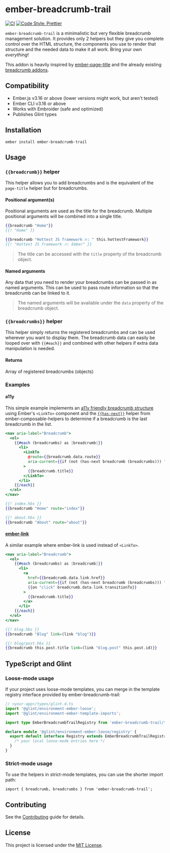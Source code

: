 ember-breadcrumb-trail
==============================================================================
[![CI](https://github.com/Windvis/ember-breadcrumb-trail/workflows/CI/badge.svg)](https://github.com/Windvis/ember-breadcrumb-trail/actions?query=workflow%3ACI)
[![Code Style: Prettier](https://img.shields.io/badge/code_style-prettier-ff69b4.svg)](https://github.com/prettier/prettier)

`ember-breadcrumb-trail` is a minimalistic but very flexible breadcrumb management solution. It provides only 2 helpers but they give you complete control over the HTML structure, the components you use to render that structure and the needed data to make it all work. Bring your own _everything_!

This addon is heavily inspired by [ember-page-title](https://github.com/ember-cli/ember-page-title) and the already existing [breadcrumb addons](https://emberobserver.com/?query=crumb).


Compatibility
------------------------------------------------------------------------------

* Ember.js v3.16 or above (lower versions might work, but aren't tested)
* Ember CLI v3.16 or above
* Works with Embroider (safe and optimized) 
* Publishes Glint types


Installation
------------------------------------------------------------------------------

```
ember install ember-breadcrumb-trail
```


Usage
------------------------------------------------------------------------------

### `{{breadcrumb}}` helper
This helper allows you to add breadcrumbs and is the equivalent of the `page-title` helper but for breadcrumbs.

#### Positional argument(s)
Positional arguments are used as the title for the breadcrumb. Multiple positional arguments will be combined into a single title. 

```hbs
{{breadcrumb "Home"}}
{{! "Home" }}

{{breadcrumb "Hottest JS framework 🔥: " this.hottestFramework}}
{{! "Hottest JS framework 🔥: Ember" }}
```
> The title can be accessed with the `title` property of the breadcrumb object.

#### Named arguments
Any data that you need to render your breadcrumbs can be passed in as named arguments. This can be used to pass route information so that the breadcrumb can be linked to it.

> The named arguments will be available under the `data` property of the breadcrumb object.


### `{{breadcrumbs}}` helper
This helper simply returns the registered breadcrumbs and can be used wherever you want to display them. The breadcrumb data can easily be looped over with `{{#each}}` and combined with other helpers if extra data manipulation is needed.

#### Returns
Array of registered breadcrumbs (objects)

### Examples

#### a11y
This simple example implements an [a11y friendly breadcrumb structure](https://www.w3.org/TR/wai-aria-practices/#breadcrumb) using Ember's `<LinkTo>` component and the [`{{has-next}}`](https://github.com/DockYard/ember-composable-helpers#has-next) helper from ember-composable-helpers to determine if a breadcrumb is the last breadcrumb in the list.

```hbs
<nav aria-label="Breadcrumb">
  <ol>
    {{#each (breadcrumbs) as |breadcrumb|}}
      <li>
        <LinkTo
          @route={{breadcrumb.data.route}}
          aria-current={{if (not (has-next breadcrumb (breadcrumbs))) "page"}}
        >
          {{breadcrumb.title}}
        </LinkTo>
      </li>
    {{/each}}
  </ol>
</nav>

{{! index.hbs }}
{{breadcrumb "Home" route="index"}}

{{! about.hbs }}
{{breadcrumb "About" route="about"}}
```

#### [ember-link](https://github.com/buschtoens/ember-link)
A similar example where ember-link is used instead of `<LinkTo>`.

```hbs
<nav aria-label="Breadcrumb">
  <ol>
    {{#each (breadcrumbs) as |breadcrumb|}}
      <li>
        <a
          href={{breadcrumb.data.link.href}}
          aria-current={{if (not (has-next breadcrumb (breadcrumbs))) "page"}}
          {{on "click" breadcrumb.data.link.transitionTo}}
        >
          {{breadcrumb.title}}
        </a>
      </li>
    {{/each}}
  </ol>
</nav>

{{! blog.hbs }}
{{breadcrumb "Blog" link=(link "blog")}}

{{! blog/post.hbs }}
{{breadcrumb this.post.title link=(link "blog.post" this.post.id)}}
```

## TypeScript and Glint
### Loose-mode usage
If your project uses loose-mode templates, you can merge in the template registry interface provided by ember-breadcrumb-trail:

```ts
// <your-app>/types/glint.d.ts
import '@glint/environment-ember-loose';
import '@glint/environment-ember-template-imports';

import type EmberBreadcrumbTrailRegistry from 'ember-breadcrumb-trail/template-registry';

declare module '@glint/environment-ember-loose/registry' {
  export default interface Registry extends EmberBreadcrumbTrailRegistry {
    /* your local loose-mode entries here */
  }
}
```

### Strict-mode usage
To use the helpers in strict-mode templates, you can use the shorter import path:

```gts
import { breadcrumb, breadcrumbs } from 'ember-breadcrumb-trail';
```


Contributing
------------------------------------------------------------------------------

See the [Contributing](CONTRIBUTING.md) guide for details.


License
------------------------------------------------------------------------------

This project is licensed under the [MIT License](LICENSE.md).

